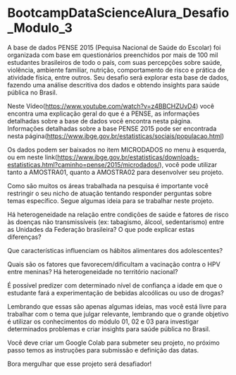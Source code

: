 # BootcampDataScienceAlura_Desafio_Modulo_3

A base de dados PENSE 2015 (Pequisa Nacional de Saúde do Escolar) foi organizada com base em questionários preenchidos por mais de 100 mil estudantes brasileiros de todo o país, com suas percepções sobre saúde, violência, ambiente familiar, nutrição, comportamento de risco e prática de atividade física, entre outros. Seu desafio será explorar esta base de dados, fazendo uma análise descritiva dos dados e obtendo insights para saúde pública no Brasil.

Neste Vídeo(https://www.youtube.com/watch?v=z4BBCHZUvD4) você encontra uma explicação geral do que é a PENSE, as informações detalhadas sobre a base de dados você encontra nesta página. Informações detalhadas sobre a base PENSE 2015 pode ser encontrada nesta página(https://www.ibge.gov.br/estatisticas/sociais/populacao.html)

Os dados podem ser baixados no item MICRODADOS no menu à esquerda, ou em neste link(https://www.ibge.gov.br/estatisticas/downloads-estatisticas.html?caminho=pense/2015/microdados/), você pode utilizar tanto a AMOSTRA01, quanto a AMOSTRA02 para desenvolver seu projeto.

Como são muitos os áreas trabalhada na pesquisa é importante você restringir o seu nicho de atuação tentando responder perguntas sobre temas específico. Segue algumas ideia para se trabalhar neste projeto.

Há heterogeneidade na relação entre condições de saúde e fatores de risco às doenças não transmissíveis (ex: tabagismo, álcool, sedentarismo) entre as Unidades da Federação brasileira? O que pode explicar estas diferenças?

Que características influenciam os hábitos alimentares dos adolescentes?

Quais são os fatores que favorecem/dificultam a vacinação contra o HPV entre meninas? Há heterogeneidade no território nacional?

É possível predizer com determinado nível de confiança a idade em que o estudante fará a experimentação de bebidas alcoólicas ou uso de drogas?

Lembrando que essas são apenas algumas ideias, mas você está livre para trabalhar com o tema que julgar relevante, lembrando que o grande objetivo é utilizar os conhecimentos do módulo 01, 02 e 03 para investigar determinados problemas e criar insights para saúde pública no Brasil.

Você deve criar um Google Colab para submeter seu projeto, no próximo passo temos as instruções para submissão e definição das datas.

Bora mergulhar que esse projeto será desafiador!
